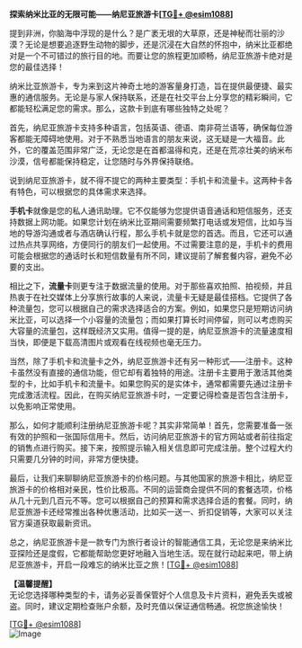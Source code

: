 **探索纳米比亚的无限可能——纳尼亚旅游卡[[TG💪+ @esim1088](https://t.me/s/esim1088)]**

提到非洲，你脑海中浮现的是什么？是广袤无垠的大草原，还是神秘而壮丽的沙漠？无论是想要追逐野生动物的脚步，还是沉浸在大自然的怀抱中，纳米比亚都绝对是一个不可错过的旅行目的地。而要让您的旅程更加顺畅，纳尼亚旅游卡绝对是您的最佳选择！

纳米比亚旅游卡，专为来到这片神奇土地的游客量身打造，旨在提供最便捷、最实惠的通信服务。无论是与家人保持联系，还是在社交平台上分享您的精彩瞬间，它都能轻松满足您的需求。那么，这款卡到底有哪些独特之处呢？

首先，纳尼亚旅游卡支持多种语言，包括英语、德语、南非荷兰语等，确保每位游客都能无障碍地使用。对于不熟悉当地语言的朋友来说，这无疑是一大福音。此外，它的覆盖范围非常广泛，无论您是在首都温得和克，还是在荒凉壮美的纳米布沙漠，信号都能保持稳定，让您随时与外界保持联络。

说到纳尼亚旅游卡，就不得不提它的两种主要类型：手机卡和流量卡。这两种卡各有特色，可以根据您的具体需求来选择。

**手机卡**就像是您的私人通讯助理。它不仅能够为您提供语音通话和短信服务，还支持数据上网功能。如果您计划在纳米比亚期间需要频繁打电话或发短信，比如与当地的导游沟通或者与酒店确认行程，那么手机卡就是您的首选。而且，它还可以通过热点共享网络，方便同行的朋友们一起使用。不过需要注意的是，手机卡的费用可能会根据您的通话时长和短信数量有所不同，建议提前了解套餐内容，避免不必要的支出。

相比之下，**流量卡**则更专注于数据流量的使用。对于那些喜欢拍照、拍视频，并且热衷于在社交媒体上分享旅行故事的人来说，流量卡无疑是最佳搭档。它提供了各种流量包，您可以根据自己的需求选择适合的方案。例如，如果您只是短期访问纳米比亚，可以选择一个小容量的流量包；而如果打算长时间停留，则可以考虑购买大容量的流量包，这样既经济又实用。值得一提的是，纳尼亚旅游卡的流量速度相当快，即便是下载高清图片或观看在线视频也毫无压力。

当然，除了手机卡和流量卡之外，纳尼亚旅游卡还有另一种形式——注册卡。这种卡虽然没有直接的通信功能，但它却有着独特的用途。注册卡主要用于激活其他类型的卡，比如手机卡和流量卡。如果您购买的是实体卡，通常都需要先通过注册卡完成激活流程。因此，在购买纳尼亚旅游卡时，一定要记得检查是否包含注册卡，以免影响正常使用。

那么，如何才能顺利注册纳尼亚旅游卡呢？其实非常简单！首先，您需要准备一张有效的护照和一张国际信用卡。然后，访问纳尼亚旅游卡的官方网站或者前往指定的销售点进行购买。接下来，按照提示输入相关信息即可完成注册。整个过程大约只需要几分钟的时间，非常方便快捷。

最后，让我们来聊聊纳尼亚旅游卡的价格问题。与其他国家的旅游卡相比，纳尼亚旅游卡的价格相对亲民，性价比极高。不同的运营商会提供不同的套餐选项，价格从几十元到几百元不等。您可以根据自己的预算和需求选择合适的套餐。同时，纳尼亚旅游卡还经常推出各种优惠活动，比如买一送一、折扣促销等，大家可以关注官方渠道获取最新资讯。

总之，纳尼亚旅游卡是一款专门为旅行者设计的智能通信工具，无论您是来纳米比亚探险还是度假，它都能帮助您更好地融入当地生活。现在就行动起来吧，带上纳尼亚旅游卡，开启一段难忘的纳米比亚之旅！[[TG💪+ @esim1088](https://t.me/s/esim1088)]

**【温馨提醒】**  
无论您选择哪种类型的卡，请务必妥善保管好个人信息及卡片资料，避免丢失或被盗。同时，建议定期检查账户余额，及时充值以保证通信畅通。祝您旅途愉快！  

[[TG💪+ @esim1088](https://t.me/s/esim1088)]  
![Image](https://i.postimg.cc/4NQfJmqS/Snipaste-2025-05-13-00-14-12.png)